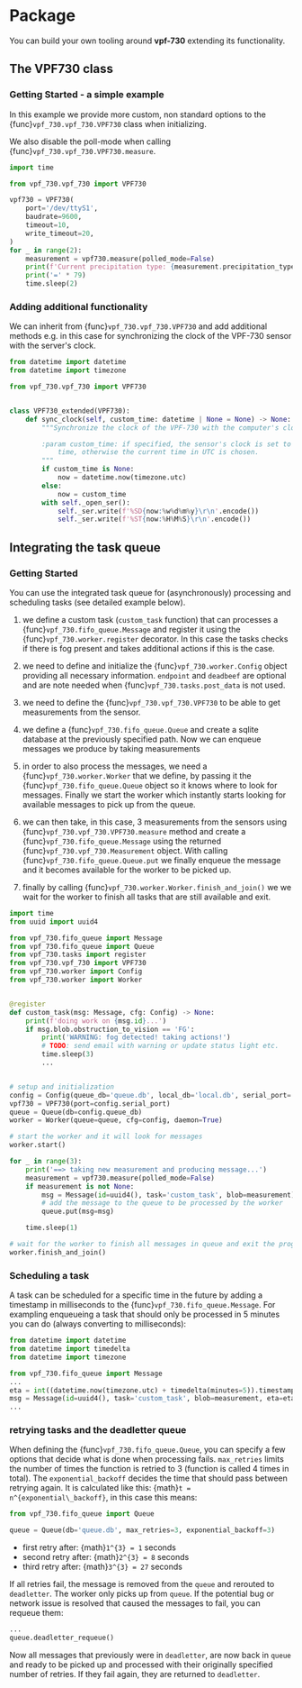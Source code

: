 # Package

You can build your own tooling around **vpf-730** extending its functionality.

## The VPF730 class

### Getting Started - a simple example

In this example we provide more custom, non standard options to the {func}`vpf_730.vpf_730.VPF730` class when initializing.

We also disable the poll-mode when calling {func}`vpf_730.vpf_730.VPF730.measure`.

```python
import time

from vpf_730.vpf_730 import VPF730

vpf730 = VPF730(
    port='/dev/ttyS1',
    baudrate=9600,
    timeout=10,
    write_timeout=20,
)
for _ in range(2):
    measurement = vpf730.measure(polled_mode=False)
    print(f'Current precipitation type: {measurement.precipitation_type_msg_readable}')
    print('=' * 79)
    time.sleep(2)
```

### Adding additional functionality

We can inherit from {func}`vpf_730.vpf_730.VPF730` and add additional methods e.g. in this case for synchronizing the clock of the VPF-730 sensor with the server's clock.

```python
from datetime import datetime
from datetime import timezone

from vpf_730.vpf_730 import VPF730


class VPF730_extended(VPF730):
    def sync_clock(self, custom_time: datetime | None = None) -> None:
        """Synchronize the clock of the VPF-730 with the computer's clock.

        :param custom_time: if specified, the sensor's clock is set to this
            time, otherwise the current time in UTC is chosen.
        """
        if custom_time is None:
            now = datetime.now(timezone.utc)
        else:
            now = custom_time
        with self._open_ser():
            self._ser.write(f'%SD{now:%w%d%m%y}\r\n'.encode())
            self._ser.write(f'%ST{now:%H%M%S}\r\n'.encode())
```

## Integrating the task queue

### Getting Started

You can use the integrated task queue for (asynchronously) processing and scheduling tasks (see detailed example below).

1. we define a custom task (`custom_task` function) that can processes a {func}`vpf_730.fifo_queue.Message` and register it using the {func}`vpf_730.worker.register` decorator. In this case the tasks checks if there is fog present and takes additional actions if this is the case.

1. we need to define and initialize the {func}`vpf_730.worker.Config` object providing all necessary information. `endpoint` and `deadbeef` are optional and are note needed when {func}`vpf_730.tasks.post_data` is not used.

1. we need to define the {func}`vpf_730.vpf_730.VPF730` to be able to get measurements from the sensor.

1. we define a {func}`vpf_730.fifo_queue.Queue` and create a sqlite database at the previously specified path. Now we can enqueue messages we produce by taking measurements

1. in order to also process the messages, we need a {func}`vpf_730.worker.Worker` that we define, by passing it the {func}`vpf_730.fifo_queue.Queue` object so it knows where to look for messages. Finally we start the worker which instantly starts looking for available messages to pick up from the queue.

1. we can then take, in this case, 3 measurements from the sensors using {func}`vpf_730.vpf_730.VPF730.measure` method and create a {func}`vpf_730.fifo_queue.Message` using the returned {func}`vpf_730.vpf_730.Measurement` object. With calling {func}`vpf_730.fifo_queue.Queue.put` we finally enqueue the message and it becomes available for the worker to be picked up.

1. finally by calling {func}`vpf_730.worker.Worker.finish_and_join()` we we wait for the worker to finish all tasks that are still available and exit.

```python
import time
from uuid import uuid4

from vpf_730.fifo_queue import Message
from vpf_730.fifo_queue import Queue
from vpf_730.tasks import register
from vpf_730.vpf_730 import VPF730
from vpf_730.worker import Config
from vpf_730.worker import Worker


@register
def custom_task(msg: Message, cfg: Config) -> None:
    print(f'doing work on {msg.id}...')
    if msg.blob.obstruction_to_vision == 'FG':
        print('WARNING: fog detected! taking actions!')
        # TODO: send email with warning or update status light etc.
        time.sleep(3)
        ...


# setup and initialization
config = Config(queue_db='queue.db', local_db='local.db', serial_port='/dev/ttyS0')
vpf730 = VPF730(port=config.serial_port)
queue = Queue(db=config.queue_db)
worker = Worker(queue=queue, cfg=config, daemon=True)

# start the worker and it will look for messages
worker.start()

for _ in range(3):
    print('==> taking new measurement and producing message...')
    measurement = vpf730.measure(polled_mode=False)
    if measurement is not None:
        msg = Message(id=uuid4(), task='custom_task', blob=measurement)
        # add the message to the queue to be processed by the worker
        queue.put(msg=msg)

    time.sleep(1)

# wait for the worker to finish all messages in queue and exit the program
worker.finish_and_join()
```

### Scheduling a task

A task can be scheduled for a specific time in the future by adding a timestamp in milliseconds to the {func}`vpf_730.fifo_queue.Message`. For exampling enqueueing a task that should only be processed in 5 minutes you can do (always converting to milliseconds):

```python
from datetime import datetime
from datetime import timedelta
from datetime import timezone

from vpf_730.fifo_queue import Message
...
eta = int((datetime.now(timezone.utc) + timedelta(minutes=5)).timestamp() * 1000)
msg = Message(id=uuid4(), task='custom_task', blob=measurement, eta=eta)
...
```

### retrying tasks and the deadletter queue

When defining the {func}`vpf_730.fifo_queue.Queue`, you can specify a few options that decide what is done when processing fails. `max_retries` limits the number of times the function is retried to 3 (function is called 4 times in total). The `exponential_backoff` decides the time that should pass between retrying again. It is calculated like this: {math}`t = n^{exponential\_backoff}`, in this case this means:

```python
from vpf_730.fifo_queue import Queue

queue = Queue(db='queue.db', max_retries=3, exponential_backoff=3)
```

- first retry after: {math}`1^{3} = 1` seconds
- second retry after: {math}`2^{3} = 8` seconds
- third retry after: {math}`3^{3} = 27` seconds

If all retries fail, the message is removed from the `queue` and rerouted to `deadletter`. The worker only picks up from `queue`. If the potential bug or network issue is resolved that caused the messages to fail, you can requeue them:

```python
...
queue.deadletter_requeue()
```

Now all messages that previously were in `deadletter`, are now back in `queue` and ready to be picked up and processed with their originally specified number of retries. If they fail again, they are returned to `deadletter`.
